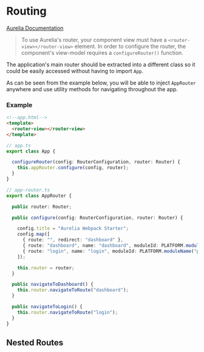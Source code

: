 # Routing

[Aurelia Documentation](http://aurelia.io/hub.html#/doc/article/aurelia/router/latest/router-configuration/1)

>To use Aurelia's router, your component view must have a `<router-view></router-view>` element. In order to configure the router, the component's view-model requires a `configureRouter()` function.

The application's main router should be extracted into a different class so it could be easily accessed without having to import `App`.

As can be seen from the example below, you will be able to inject `AppRouter` anywhere and use utility methods for navigating throughout the app.

### Example
```html
<!--app.html-->
<template>
  <router-view></router-view>
</template>
```

```typescript
// app.ts
export class App {

  configureRouter(config: RouterConfiguration, router: Router) {
    this.appRouter.configure(config, router);
  }
}
```

```typescript
// app-router.ts
export class AppRouter {

  public router: Router;

  public configure(config: RouterConfiguration, router: Router) {

    config.title = "Aurelia Webpack Starter";
    config.map([
      { route: "", redirect: "dashboard" },
      { route: "dashboard", name: "dashboard", moduleId: PLATFORM.moduleName("pages/dashboard/layout"), nav: true, title: "Dashboard" },
      { route: "login", name: "login", moduleId: PLATFORM.moduleName("pages/login/layout"), title: "Login" }
    ]);

    this.router = router;
  }

  public navigateToDashboard() {
    this.router.navigateToRoute("dashboard");
  }

  public navigateToLogin() {
    this.router.navigateToRoute("login");
  }
}
```

## Nested Routes

